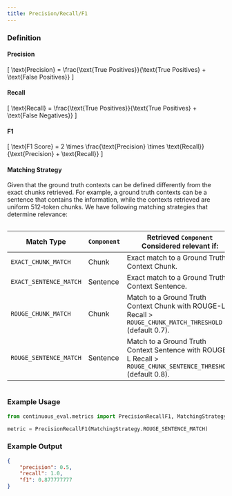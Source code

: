 ```yaml
---
title: Precision/Recall/F1
---
```


### Definition
#### Precision
\[ \text{Precision} = \frac{\text{True Positives}}{\text{True Positives} + \text{False Positives}} \]

#### Recall
\[ \text{Recall} = \frac{\text{True Positives}}{\text{True Positives} + \text{False Negatives}} \]

#### F1
\[ \text{F1 Score} = 2 \times \frac{\text{Precision} \times \text{Recall}}{\text{Precision} + \text{Recall}} \]

#### Matching Strategy
Given that the ground truth contexts can be defined differently from the exact chunks retrieved. For example, a ground truth contexts can be a sentence that contains the information, while the contexts retrieved are uniform 512-token chunks. We have following matching strategies that determine relevance:

<style>
    code {
        white-space: nowrap;
    }
</style>

<div style="overflow-x:auto; font-size: small">
    <table cellpadding="5" cellspacing="0">
        <thead>
            <tr>
                <th>Match Type</th>
                <th><code>Component</code></th>
                <th>Retrieved <code>Component</code> Considered relevant if:</th>
            </tr>
        </thead>
        <tbody>
            <tr>
                <td><code>EXACT_CHUNK_MATCH</code></td>
                <td>Chunk</td>
                <td>Exact match to a Ground Truth Context Chunk.</td>
            </tr>
            <tr>
                <td><code>EXACT_SENTENCE_MATCH</code></td>
                <td>Sentence</td>
                <td>Exact match to a Ground Truth Context Sentence.</td>
            </tr>
            <tr>
                <td><code>ROUGE_CHUNK_MATCH</code></td>
                <td>Chunk</td>
                <td>Match to a Ground Truth Context Chunk with ROUGE-L Recall &gt; <code>ROUGE_CHUNK_MATCH_THRESHOLD</code> (default 0.7).</td>
            </tr>
            <tr>
                <td><code>ROUGE_SENTENCE_MATCH</code></td>
                <td>Sentence</td>
                <td>Match to a Ground Truth Context Sentence with ROUGE-L Recall &gt; <code>ROUGE_CHUNK_SENTENCE_THRESHOLD</code> (default 0.8).</td>
            </tr>
        </tbody>
    </table>
</div>


### Example Usage
```python
from continuous_eval.metrics import PrecisionRecallF1, MatchingStrategy

metric = PrecisionRecallF1(MatchingStrategy.ROUGE_SENTENCE_MATCH)
```
### Example Output
```JSON
{
    "precision": 0.5,
    "recall": 1.0,
    "f1": 0.877777777
}
```